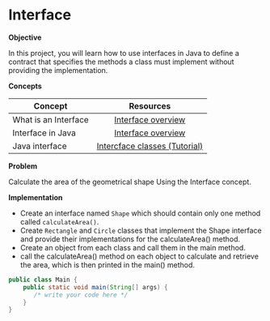 # Interface

**Objective**

In this project, you will learn how to use interfaces in Java to define a contract that specifies the methods a class must implement without providing the implementation.
 
 **Concepts**

| Concept   |      Resources      |
|----------|:-------------:|
|What is an Interface|[Interface overview](https://www.simplilearn.com/tutorials/java-tutorial/java-interface#:~:text=and%20project%20performance.-,What%20is%20Interface%20in%20Java%3F,in%20Java%20to%20achieve%20abstraction.)|
|Interface in Java| [Interface overview](https://www.digitalocean.com/community/tutorials/interface-in-java)|
|Java interface|[Intercface classes (Tutorial)](https://www.youtube.com/watch?v=GhslBwrRsnw)|


**Problem**

Calculate the area of the geometrical shape Using the Interface concept.

**Implementation**

* Create an interface named `Shape` which should contain only one method called `calculateArea()`.
* Create `Rectangle` and `Circle` classes that implement the Shape interface and provide their implementations for the calculateArea() method.
* Create an object from each class and call them in the main method.
* call the calculateArea() method on each object to calculate and retrieve the area, which is then printed in the main() method.
  
```Java
public class Main {
    public static void main(String[] args) {
       /* write your code here */
    }
}

```

